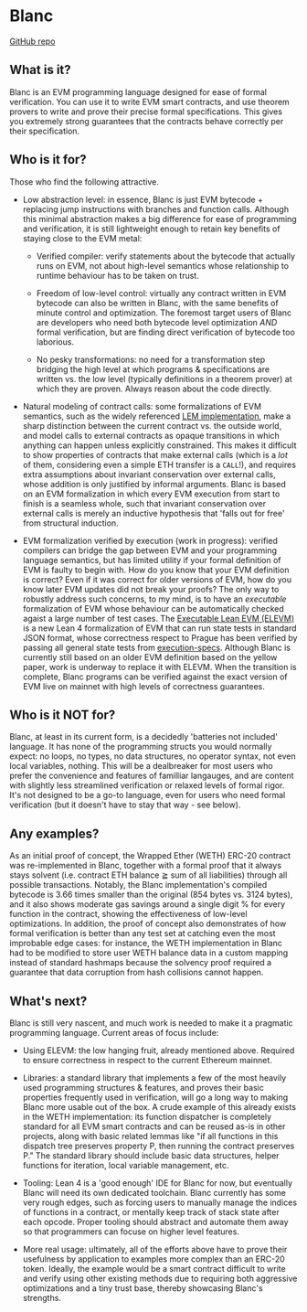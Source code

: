 # Blanc

[GitHub repo](https://github.com/skbaek/blanc)

## What is it?

Blanc is an EVM programming language designed for ease of formal verification.
You can use it to write EVM smart contracts, and use theorem provers to write 
and prove their precise formal specifications. This gives you extremely strong 
guarantees that the contracts behave correctly per their specification.


## Who is it for?

Those who find the following attractive.

- Low abstraction level: in essence, Blanc is just EVM bytecode + replacing jump 
instructions with branches and function calls. Although this minimal 
abstraction makes a big difference for ease of programming and verification, 
it is still lightweight enough to retain key benefits of staying close to the EVM 
metal:

  - Verified compiler: verify statements about the bytecode that actually 
    runs on EVM, not about high-level semantics whose relationship to runtime 
    behaviour has to be taken on trust.

  - Freedom of low-level control: virtually any contract written in EVM bytecode
    can also be written in Blanc, with the same benefits of minute control and 
    optimization. The foremost target users of Blanc are developers who need 
    both bytecode level optimization *AND* formal verification, but are finding 
    direct verification of bytecode too laborious.

  - No pesky transformations: no need for a transformation step bridging the 
    high level at which programs & specifications are written vs. the low level 
    (typically definitions in a theorem prover) at which they are proven. Always 
    reason about the code directly. 
    
- Natural modeling of contract calls: some formalizations of EVM semantics, such 
as the widely referenced [LEM implementation](https://yoichihirai.com/malta-paper.pdf), make a sharp distinction 
between the current contract vs. the outside world, and model calls to external 
contracts as opaque transitions in which anything can happen unless explicitly 
constrained. This makes it difficult to show properties of contracts that make 
external calls (which is a *lot* of them, considering even a simple ETH transfer 
is a `CALL`!), and requires extra assumptions about invariant conservation over 
external calls, whose addition is only justified by informal arguments. Blanc is 
based on an EVM formalization in which every EVM execution from start to finish 
is a seamless whole, such that invariant conservation over external calls is 
merely an inductive hypothesis that 'falls out for free' from structural 
induction. 

- EVM formalization verified by execution (work in progress): verified compilers 
can bridge the gap between EVM and your programming language semantics, but has 
limited utility if your formal definition of EVM is faulty to begin with.
How do you know that your EVM definition is correct? Even if it was correct for
older versions of EVM, how do you know later EVM updates did not break your proofs? 
The only way to robustly address such concerns, to my 
mind, is to have an *executable* formalization of EVM whose behaviour can be 
automatically checked agaist a large number of test cases. The [Executable Lean
EVM (ELEVM)](https://github.com/skbaek/elevm) is a new Lean 4 formalization of EVM that can run state tests
in standard JSON format, whose correctness respect to Prague has been verified
by passing all general state tests from [execution-specs](https://github.com/ethereum/execution-specs). 
Although Blanc is currently still based on an older EVM 
definition based on the yellow paper, work is underway to replace it with ELEVM. 
When the transition is complete, Blanc programs can be verified against the 
exact version of EVM live on mainnet with high levels of correctness 
guarantees.

## Who is it NOT for?

Blanc, at least in its current form, is a decidedly 'batteries not included'
language. It has none of the programming structs you would normally expect: 
no loops, no types, no data structures, no operator syntax, not even local 
variables, nothing. This will be a dealbreaker for most users who prefer 
the convenience and features of familliar langauges, and are content with 
slightly less streamlined verification or relaxed levels of formal rigor. 
It's not designed to be a go-to language, even for users who need formal 
verification (but it doesn't have to stay that way - see below).

## Any examples?

As an initial proof of concept, the Wrapped Ether (WETH) ERC-20 contract was 
re-implemented in Blanc, together with a formal proof that it always stays 
solvent (i.e. contract ETH balance ≧ sum of all liabilities) through all 
possible transactions. Notably, the Blanc implementation's compiled bytecode 
is 3.66 times smaller than the original (854 bytes vs. 3124 bytes), and it 
also shows moderate gas savings around a single digit % for every function 
in the contract, showing the effectiveness of low-level optimizations. 
In addition, the proof of concept also demonstrates of how formal verification 
is better than any test set at catching even the most improbable edge cases:
for instance, the WETH implementation in Blanc had to be modified to store 
user WETH balance data in a custom mapping instead of standard hashmaps because 
the solvency proof required a guarantee that data corruption from hash 
collisions cannot happen.

## What's next?

Blanc is still very nascent, and much work is needed to make it a pragmatic 
programming language. Current areas of focus include:

- Using ELEVM: the low hanging fruit, already mentioned above. Required to ensure 
correctness in respect to the current Ethereum mainnet.

- Libraries: a standard library that implements a few of the most heavily used 
programming structures & features, and proves their basic properties frequently 
used in verification, will go a long way to making Blanc more usable out of the 
box.  A crude example of this already exists in the WETH implementation: its 
function dispatcher is completely standard for all EVM smart contracts and can 
be reused as-is in other projects, along with basic related lemmas like "if all 
functions in this dispatch tree preserves property P, then running the contract 
preserves P." The standard library should include basic data structures, helper 
functions for iteration, local variable management, etc.

- Tooling: Lean 4 is a 'good enough' IDE for Blanc for now, but eventually Blanc 
will need its own dedicated toolchain. Blanc currently has some very rough edges,
such as forcing users to manually manage the indices of functions in a contract, 
or mentally keep track of stack state after each opcode. Proper tooling should 
abstract and automate them away so that programmers can focuse on higher level 
features.

- More real usage: ultimately, all of the efforts above have to prove their 
usefulness by application to examples more complex than an ERC-20 token. Ideally, 
the example would be a smart contract difficult to write and verify using other 
existing methods due to requiring both aggressive optimizations and a tiny trust 
base, thereby showcasing Blanc's strengths.

